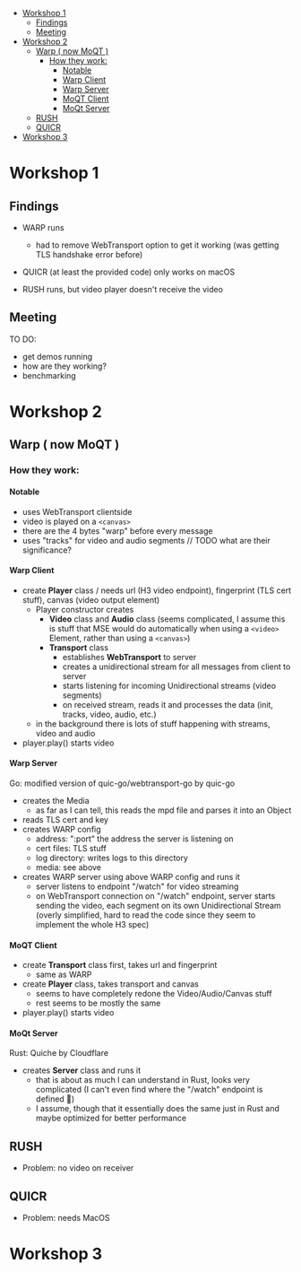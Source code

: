 - [Workshop 1](#workshop-1)
  - [Findings](#findings)
  - [Meeting](#meeting)
- [Workshop 2](#workshop-2)
  - [Warp ( now MoQT )](#warp--now-moqt-)
    - [How they work:](#how-they-work)
      - [Notable](#notable)
      - [Warp Client](#warp-client)
      - [Warp Server](#warp-server)
      - [MoQT Client](#moqt-client)
      - [MoQt Server](#moqt-server)
  - [RUSH](#rush)
  - [QUICR](#quicr)
- [Workshop 3](#workshop-3)


# Workshop 1

## Findings

- WARP runs
  - had to remove WebTransport option to get it working (was getting TLS handshake error before)

- QUICR (at least the provided code) only works on macOS

- RUSH runs, but video player doesn't receive the video


## Meeting
TO DO: 
  - get demos running
  - how are they working?
  - benchmarking

# Workshop 2

## Warp ( now MoQT )

### How they work:

#### Notable
  - uses WebTransport clientside
  - video is played on a ``<canvas>``
  - there are the 4 bytes "warp" before every message
  - uses "tracks" for video and audio segments // TODO what are their significance?

#### Warp Client
  - create __Player__ class / needs url (H3 video endpoint), fingerprint (TLS cert stuff), canvas (video output element)
    - Player constructor creates 
      - __Video__ class and __Audio__ class (seems complicated, I assume this is stuff that MSE would do automatically when using a ``<video>`` Element, rather than using a ``<canvas>``)
      - __Transport__ class
        - establishes __WebTransport__ to server
        - creates a unidirectional stream for all messages from client to server
        - starts listening for incoming Unidirectional streams (video segments)
        - on received stream, reads it and processes the data (init, tracks, video, audio, etc.)
    - in the background there is lots of stuff happening with streams, video and audio
  - player.play() starts video

#### Warp Server
Go: modified version of quic-go/webtransport-go by quic-go
  - creates the Media
    - as far as I can tell, this reads the mpd file and parses it into an Object
  - reads TLS cert and key
  - creates WARP config
    - address: ":port" the address the server is listening on
    - cert files: TLS stuff
    - log directory: writes logs to this directory
    - media: see above
  - creates WARP server using above WARP config and runs it
    - server listens to endpoint "/watch" for video streaming
    - on WebTransport connection on "/watch" endpoint, server starts sending the video, each segment on its own Unidirectional Stream (overly simplified, hard to read the code since they seem to implement the whole H3 spec)

#### MoQT Client
  - create __Transport__ class first, takes url and fingerprint
    - same as WARP
  - create __Player__ class, takes transport and canvas
    - seems to have completely redone the Video/Audio/Canvas stuff 
    - rest seems to be mostly the same
  - player.play() starts video

#### MoQt Server
Rust: Quiche by Cloudflare
  - creates __Server__ class and runs it
    - that is about as much I can understand in Rust, looks very complicated
     (I can't even find where the "/watch" endpoint is defined 🫣)
    - I assume, though that it essentially does the same just in Rust and maybe optimized for better performance


## RUSH
  - Problem: no video on receiver


## QUICR
  - Problem: needs MacOS


# Workshop 3